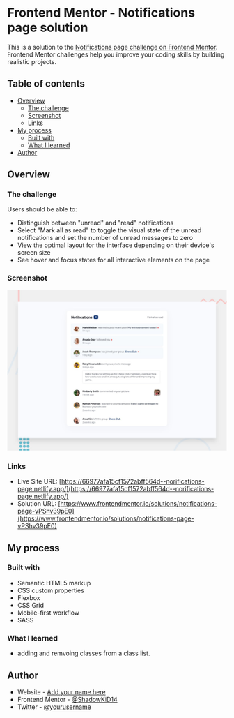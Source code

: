 # Frontend Mentor - Notifications page solution

This is a solution to the [Notifications page challenge on Frontend Mentor](https://www.frontendmentor.io/challenges/notifications-page-DqK5QAmKbC). Frontend Mentor challenges help you improve your coding skills by building realistic projects. 

## Table of contents

- [Overview](#overview)
  - [The challenge](#the-challenge)
  - [Screenshot](#screenshot)
  - [Links](#links)
- [My process](#my-process)
  - [Built with](#built-with)
  - [What I learned](#what-i-learned)
- [Author](#author)


## Overview

### The challenge

Users should be able to:

- Distinguish between "unread" and "read" notifications
- Select "Mark all as read" to toggle the visual state of the unread notifications and set the number of unread messages to zero
- View the optimal layout for the interface depending on their device's screen size
- See hover and focus states for all interactive elements on the page

### Screenshot

![](./design/desktop-preview.jpg)


### Links

- Live Site URL: [https://66977afa15cf1572abff564d--norifications-page.netlify.app/](https://66977afa15cf1572abff564d--norifications-page.netlify.app/)
- Solution URL: [https://www.frontendmentor.io/solutions/notifications-page-vPShv39pE0](https://www.frontendmentor.io/solutions/notifications-page-vPShv39pE0)

## My process

### Built with

- Semantic HTML5 markup
- CSS custom properties
- Flexbox
- CSS Grid
- Mobile-first workflow
- SASS

### What I learned

- adding and remvoing classes from a class list.


## Author

- Website - [Add your name here](https://www.your-site.com)
- Frontend Mentor - [@ShadowKiD14](https://www.frontendmentor.io/profile/ShadowKiD14)
- Twitter - [@yourusername](https://www.twitter.com/yourusername)
